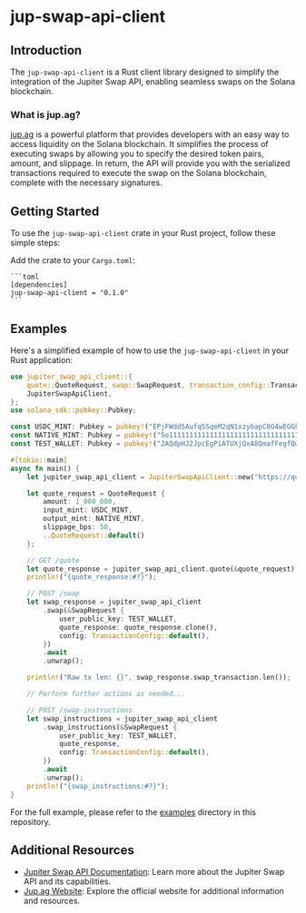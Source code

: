 # jup-swap-api-client

## Introduction

The `jup-swap-api-client` is a Rust client library designed to simplify the integration of the Jupiter Swap API, enabling seamless swaps on the Solana blockchain.

### What is jup.ag?

[jup.ag](https://jup.ag/) is a powerful platform that provides developers with an easy way to access liquidity on the Solana blockchain. It simplifies the process of executing swaps by allowing you to specify the desired token pairs, amount, and slippage. In return, the API will provide you with the serialized transactions required to execute the swap on the Solana blockchain, complete with the necessary signatures.

## Getting Started

To use the `jup-swap-api-client` crate in your Rust project, follow these simple steps:

Add the crate to your `Cargo.toml`:

    ```toml
    [dependencies]
    jup-swap-api-client = "0.1.0"
    ```

## Examples

Here's a simplified example of how to use the `jup-swap-api-client` in your Rust application:

```rust
use jupiter_swap_api_client::{
    quote::QuoteRequest, swap::SwapRequest, transaction_config::TransactionConfig,
    JupiterSwapApiClient,
};
use solana_sdk::pubkey::Pubkey;

const USDC_MINT: Pubkey = pubkey!("EPjFWdd5AufqSSqeM2qN1xzybapC8G4wEGGkZwyTDt1v");
const NATIVE_MINT: Pubkey = pubkey!("So11111111111111111111111111111111111111112");
const TEST_WALLET: Pubkey = pubkey!("2AQdpHJ2JpcEgPiATUXjQxA8QmafFegfQwSLWSprPicm");

#[tokio::main]
async fn main() {
    let jupiter_swap_api_client = JupiterSwapApiClient::new("https://quote-api.jup.ag/v6");

    let quote_request = QuoteRequest {
        amount: 1_000_000,
        input_mint: USDC_MINT,
        output_mint: NATIVE_MINT,
        slippage_bps: 50,
        ..QuoteRequest::default()
    };

    // GET /quote
    let quote_response = jupiter_swap_api_client.quote(&quote_request).await.unwrap();
    println!("{quote_response:#?}");

    // POST /swap
    let swap_response = jupiter_swap_api_client
        .swap(&SwapRequest {
            user_public_key: TEST_WALLET,
            quote_response: quote_response.clone(),
            config: TransactionConfig::default(),
        })
        .await
        .unwrap();

    println!("Raw tx len: {}", swap_response.swap_transaction.len());

    // Perform further actions as needed...

    // POST /swap-instructions
    let swap_instructions = jupiter_swap_api_client
        .swap_instructions(&SwapRequest {
            user_public_key: TEST_WALLET,
            quote_response,
            config: TransactionConfig::default(),
        })
        .await
        .unwrap();
    println!("{swap_instructions:#?}");
}

```
For the full example, please refer to the [examples](../example/) directory in this repository.

## Additional Resources

- [Jupiter Swap API Documentation](https://station.jup.ag/docs/v6/swap-api): Learn more about the Jupiter Swap API and its capabilities.
- [Jup.ag Website](https://jup.ag/): Explore the official website for additional information and resources.